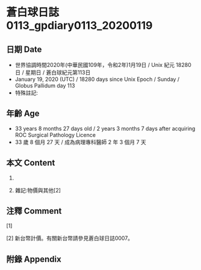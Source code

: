 # 蒼白球日誌0113_gpdiary0113_20200119 #

## 日期 Date ##

* 世界協調時間2020年(中華民國109年，令和2年)1月19日 / Unix 紀元 18280 日 / 星期日 / 蒼白球紀元第113日
* January 19, 2020 (UTC) / 18280 days since Unix Epoch / Sunday / Globus Pallidum day 113
* 特殊註記:

## 年齡 Age ##

* 33 years 8 months 27 days old / 2 years 3 months 7 days after acquiring ROC Surgical Pathology Licence
* 33 歲 8 個月 27 天 / 成為病理專科醫師 2 年 3 個月 7 天

## 本文 Content ##

1. 

    
2. 雜記:物價與其他[2]

    

## 注釋 Comment ##

[1] 


[2] 新台幣計價。有關新台幣請參見蒼白球日誌0007。



## 附錄 Appendix ##

